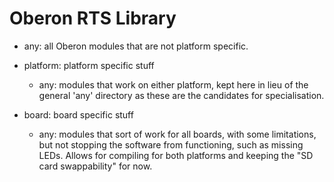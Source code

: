 # Oberon RTS Library

* any: all Oberon modules that are not platform specific.

* platform: platform specific stuff
  * any: modules that work on either platform, kept here in lieu of the general 'any' directory as these are the candidates for specialisation.

* board: board specific stuff
  * any: modules that sort of work for all boards, with some limitations, but not stopping the software from functioning, such as missing LEDs. Allows for compiling for both platforms and keeping the "SD card swappability" for now.